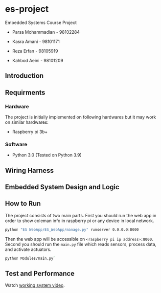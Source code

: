 # es-project
Embedded Systems Course Project

- Parsa Mohammadian - 98102284

- Kasra Amani - 98101171

- Reza Erfan - 98105919

- Kahbod Aeini - 98101209

## Introduction

## Requirments
### Hardware
The project is initially implemented on following hardwares but it may work on similar hardwares:
- Raspberry pi 3b+

### Software
- Python 3.0 (Tested on Python 3.9)

## Wiring Harness
## Embedded System Design and Logic

## How to Run
The project consists of two main parts. First you should run the web app in order to show coleman info in raspberry pi or any device in local network.
```bash
python "ES WebApp/ES_WebApp/manage.py" runserver 0.0.0.0:8000
```
Then the web app will be accessible on `<raspberry pi ip address>:8000`.
Second you should run the `main.py` file which reads sensors, process data, and activate actuators.
```bash
python Modules/main.py`
```
## Test and Performance
Watch [working system video](./Documentation/Report.MOV).
